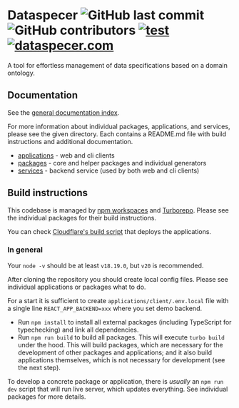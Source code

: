 # Dataspecer ![GitHub last commit](https://img.shields.io/github/last-commit/mff-uk/dataspecer) ![GitHub contributors](https://img.shields.io/github/contributors/mff-uk/dataspecer) [![test](https://github.com/mff-uk/dataspecer/actions/workflows/test.yml/badge.svg)](https://github.com/mff-uk/dataspecer/actions/workflows/test.yml) [![dataspecer.com](https://img.shields.io/badge/-dataspecer.com-informational)](https://dataspecer.com/)

A tool for effortless management of data specifications based on a domain ontology.

## Documentation

See the [general documentation index](./documentation/README.md).

For more information about individual packages, applications, and services, please see the given directory. Each contains a README.md file with build instructions and additional documentation.

- [applications](./applications) - web and cli clients
- [packages](./packages) - core and helper packages and individual generators
- [services](./services) - backend service (used by both web and cli clients)

## Build instructions

This codebase is managed by [npm workspaces](https://docs.npmjs.com/cli/v10/using-npm/workspaces) and [Turborepo](https://turbo.build/repo/docs). Please see the individual packages for their build instructions.

You can check [Cloudflare's build script](cloudflare.build.sh) that deploys the applications.

### In general

Your `node -v` should be at least `v18.19.0`, but `v20` is recommended.

After cloning the repository you should create local config files. Please see individual applications or packages what to do.

For a start it is sufficient to create `applications/client/.env.local` file with a single line `REACT_APP_BACKEND=xxx` where you set demo backend.

- Run `npm install` to install all external packages (including TypeScript for typechecking) and link all dependencies.
- Run `npm run build` to build all packages. This will execute `turbo build` under the hood. This will build packages, which are necessary for the development of other packages and applications; and it also build applications themselves, which is not necessary for development (see the next step).

To develop a concrete package or application, there is *usually* an `npm run dev` script that will run live server, which updates everything. See individual packages for more details.